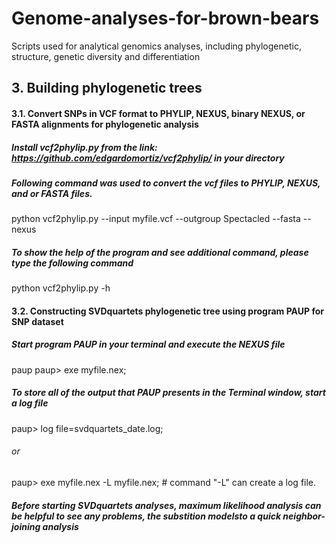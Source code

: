 # Genome-analyses-for-brown-bears
Scripts used for analytical genomics analyses, including phylogenetic, structure, genetic diversity and differentiation

## 3. Building phylogenetic trees
#### 3.1. Convert SNPs in VCF format to PHYLIP, NEXUS, binary NEXUS, or FASTA alignments for phylogenetic analysis
##### Install vcf2phylip.py from the link: https://github.com/edgardomortiz/vcf2phylip/ in your directory
##### Following command was used to convert the vcf files to PHYLIP, NEXUS, and or FASTA files. 
python vcf2phylip.py --input myfile.vcf --outgroup Spectacled --fasta --nexus
##### To show the help of the program and see additional command, please type the following command
python vcf2phylip.py -h

#### 3.2. Constructing SVDquartets phylogenetic tree using program PAUP for SNP dataset
##### Start program PAUP in your terminal and execute the NEXUS file 
paup
paup> exe myfile.nex;
##### To store all of the output that PAUP presents in the Terminal window, start a log file 
paup> log file=svdquartets_date.log;
###### or
paup> exe myfile.nex -L myfile.nex; # command "-L" can create a log file.  
##### Before starting SVDquartets analyses, maximum likelihood analysis can be helpful to see any problems,  the substition modelsto a quick neighbor-joining analysis 


